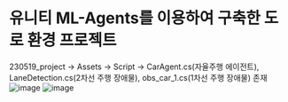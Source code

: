 # 유니티 ML-Agents를 이용하여 구축한 도로 환경 프로젝트   
230519_project -> Assets -> Script -> CarAgent.cs(자율주행 에이전트), LaneDetection.cs(2차선 주행 장애물), obs_car_1.cs(1차선 주행 장애물) 존재   
![image](https://github.com/dd-jero/Comprehensive-Information-and-Communication-Design/assets/107921434/5bb9c940-2eca-41b3-96dd-faf8a065cfb8)
![image](https://github.com/dd-jero/Comprehensive-Information-and-Communication-Design/assets/107921434/c47a0cd0-ef07-4d09-b3c5-45664467a97e)
